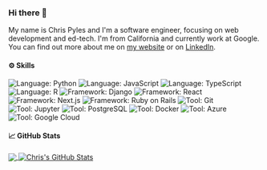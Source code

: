 ### Hi there 👋

My name is Chris Pyles and I'm a software engineer, focusing on web development and ed-tech. I'm from California and currently work at Google. You can find out more about me on [my website](https://chrispyles.io/) or on [LinkedIn](https://linkedin.com/in/chris-pyles).

#### ⚙️ Skills

![Language: Python](https://img.shields.io/badge/Language-Python-informational?style=flat&logo=python&logoColor=white&color=2e7494)
![Language: JavaScript](https://img.shields.io/badge/Language-JavaScript-informational?style=flat&logo=javascript&logoColor=white&color=2e7494)
![Language: TypeScript](https://img.shields.io/badge/Language-TypeScript-informational?style=flat&logo=typescript&logoColor=white&color=2e7494)
![Language: R](https://img.shields.io/badge/Language-R-informational?style=flat&logo=r&logoColor=white&color=2e7494)
![Framework: Django](https://img.shields.io/badge/Framework-Django-informational?style=flat&logo=django&logoColor=white&color=2e7494)
![Framework: React](https://img.shields.io/badge/Framework-React-informational?style=flat&logo=react&logoColor=white&color=2e7494)
![Framework: Next.js](https://img.shields.io/badge/Framework-Next.js-informational?style=flat&logo=nextdotjs&logoColor=white&color=2e7494)
![Framework: Ruby on Rails](https://img.shields.io/badge/Framework-Ruby%20on%20Rails-informational?style=flat&logo=rubyonrails&logoColor=white&color=2e7494)
![Tool: Git](https://img.shields.io/badge/Tool-Git-informational?style=flat&logo=git&logoColor=white&color=2e7494)
![Tool: Jupyter](https://img.shields.io/badge/Tool-Jupyter-informational?style=flat&logo=jupyter&logoColor=white&color=2e7494)
![Tool: PostgreSQL](https://img.shields.io/badge/Tool-PostgreSQL-informational?style=flat&logo=postgresql&logoColor=white&color=2e7494)
![Tool: Docker](https://img.shields.io/badge/Tool-Docker-informational?style=flat&logo=docker&logoColor=white&color=2e7494)
![Tool: Azure](https://img.shields.io/badge/Tool-Azure-informational?style=flat&logo=microsoftazure&logoColor=white&color=2e7494)
![Tool: Google Cloud](https://img.shields.io/badge/Tool-Google%20Cloud-informational?style=flat&logo=googlecloud&logoColor=white&color=2e7494)

#### 📈 GitHub Stats

<a href="https://github.com/chrispyles/chrispyles">
  <img align="center" src="https://github-readme-stats.vercel.app/api/top-langs/?username=chrispyles&hide=java,html,tex,jupyter%20notebook,css&title_color=ffffff&text_color=c9cacc&icon_color=2e7494&bg_color=1d1f21&langs_count=3" />
</a>

<a href="https://github.com/chrispyles/chrispyles">
  <img align="center" src="https://github-readme-stats.vercel.app/api?username=chrispyles&show_icons=true&line_height=27&count_private=true&title_color=ffffff&text_color=c9cacc&icon_color=2e7494&bg_color=1d1f21" alt="Chris's GitHub Stats" />
</a>
